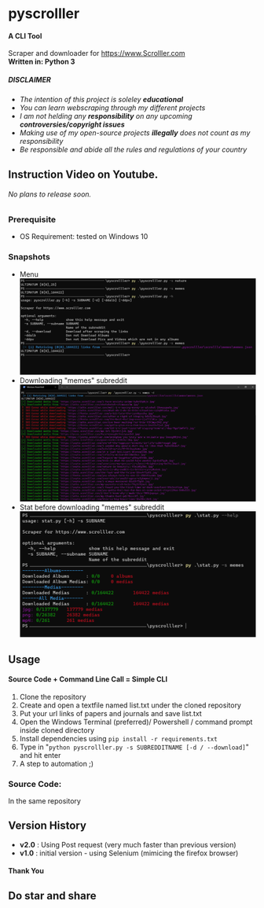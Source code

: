 # pyscrolller

#### A CLI Tool<br>
Scraper and downloader for https://www.Scrolller.com<br>
__Written in: Python 3__<br>
##### ___DISCLAIMER___
* *The intention of this project is soleley __educational__*
* *You can learn webscraping through my different projects*
* *I am not helding any __responsibility__ on any upcoming __controversies/copyright issues__*
* *Making use of my open-source projects __illegally__ does not count as my responsibility*
* *Be responsible and abide all the rules and regulations of your country*
## Instruction Video on Youtube.
###### No plans to release soon.

### Prerequisite
* OS Requirement: tested on Windows 10
### Snapshots
* Menu<br>
![screenshot_1](https://github.com/abhira0/pyscrolller/blob/v2-postrequest/snapshots/pyscroller%20v2.PNG?raw=true)
* Downloading "memes" subreddit
![screenshot_2](https://github.com/abhira0/pyscrolller/blob/v2-postrequest/snapshots/pyscroller_downloading%20v2.PNG?raw=true)
* Stat before downloading "memes" subreddit
![screenshot_3](https://github.com/abhira0/pyscrolller/blob/v2-postrequest/snapshots/stat%20v2.PNG?raw=true)
## Usage
#### Source Code + Command Line Call = Simple CLI
1. Clone the repository
1. Create and open a textfile named list.txt under the cloned repository
1. Put your url links of papers and journals and save list.txt
1. Open the Windows Terminal (preferred)/ Powershell / command prompt inside cloned directory
1. Install dependencies using `pip install -r requirements.txt`
1. Type in "`python pyscrolller.py -s SUBREDDITNAME [-d / --download]`" and hit enter
1. A step to automation ;)

### Source Code:
In the same repository
## Version History
* __v2.0__      : Using Post request (very much faster than previous version)
* __v1.0__      : initial version - using Selenium (mimicing the firefox browser)
#### Thank You
## Do star and share
